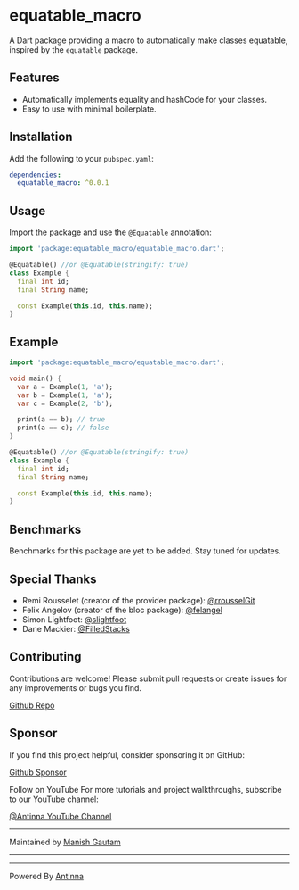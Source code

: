 <!-- Stable-release Version: -->
<!-- README-stable.md -->

# equatable_macro

A Dart package providing a macro to automatically make classes equatable, inspired by the `equatable` package.

## Features

- Automatically implements equality and hashCode for your classes.
- Easy to use with minimal boilerplate.

## Installation

Add the following to your `pubspec.yaml`:

```yaml
dependencies:
  equatable_macro: ^0.0.1
```
## Usage
Import the package and use the `@Equatable` annotation:

```dart
import 'package:equatable_macro/equatable_macro.dart';

@Equatable() //or @Equatable(stringify: true)
class Example {
  final int id;
  final String name;

  const Example(this.id, this.name);
}

```

## Example

```dart
import 'package:equatable_macro/equatable_macro.dart';

void main() {
  var a = Example(1, 'a');
  var b = Example(1, 'a');
  var c = Example(2, 'b');

  print(a == b); // true
  print(a == c); // false
}

@Equatable() //or @Equatable(stringify: true)
class Example {
  final int id;
  final String name;

  const Example(this.id, this.name);
}
```

## Benchmarks

Benchmarks for this package are yet to be added. Stay tuned for updates.

## Special Thanks

- Remi Rousselet (creator of the provider package): [@rrousselGit](https://github.com/rrousselGit)
- Felix Angelov (creator of the bloc package): [@felangel](https://github.com/felangel)
- Simon Lightfoot: [@slightfoot](https://github.com/slightfoot)
- Dane Mackier: [@FilledStacks](https://github.com/FilledStacks)


## Contributing
Contributions are welcome! Please submit pull requests or create issues for any improvements or bugs you find.

[Github Repo](https://github.com/antinna/equatable_macro)

## Sponsor
If you find this project helpful, consider sponsoring it on GitHub:

[Github Sponsor](https://github.com/sponsors/Manishmg3994)


Follow on YouTube
For more tutorials and project walkthroughs, subscribe to our YouTube channel:

[@Antinna YouTube Channel](https://m.youtube.com/antinna)

---
Maintained by [Manish Gautam](https://github.com/Manishmg3994)

---

---
Powered By [Antinna](https://github.com/antinna)


